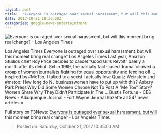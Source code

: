 ```yaml
---
layout: post
title:  "Everyone is outraged over sexual harassment, but will this moment bring real change? - Los Angeles Times"
date: 2017-10-21 10:35:00Z
categories: google-news-entertaintment
---
```


![Everyone is outraged over sexual harassment, but will this moment bring real change? - Los Angeles Times](http://www.trbimg.com/img-59eab331/turbine/la-et-st-sexual-harassment-weinstein-price-20171021)

Los Angeles Times Everyone is outraged over sexual harassment, but will this moment bring real change? Los Angeles Times Last year, Amazon Studios chief Roy Price decided to cancel “Good Girls Revolt” barely a month after its debut. Set in 1969, the partially fact-based drama followed a group of women journalists fighting for equal opportunity and fending off ... Inspired by #MeToo, I talked to a sexist I actually love Quartz Weinstein and #metoo: How long do NJ businesswomen have to put up with this? Asbury Park Press Why Did Some Women Choose Not To Post A "Me Too" Story? Women Share Why They Didn't Participate In The ... Bustle Fortune - CBS News - Albuquerque Journal - Fort Wayne Journal Gazette all 547 news articles »


Full story on F3News: [Everyone is outraged over sexual harassment, but will this moment bring real change? - Los Angeles Times](http://www.f3nws.com/n/SPEntH)

> Posted on: Saturday, October 21, 2017 10:35:00 AM
